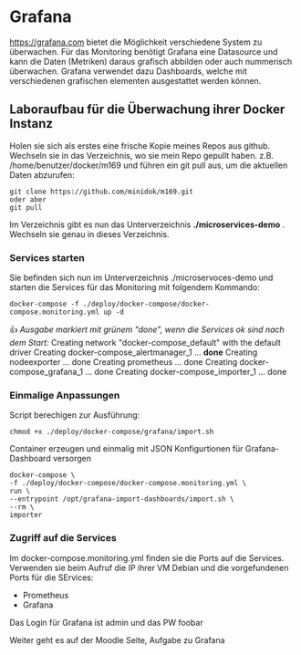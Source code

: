 # Grafana
https://grafana.com bietet die Möglichkeit verschiedene System zu überwachen.
Für das Monitoring benötigt Grafana eine Datasource und kann die Daten (Metriken) daraus grafisch abbilden oder auch nummerisch überwachen.
Grafana verwendet dazu Dashboards, welche mit verschiedenen grafischen elementen ausgestattet werden können.


## Laboraufbau für die Überwachung ihrer Docker Instanz
Holen sie sich als erstes eine frische Kopie meines Repos aus github. Wechseln sie in das Verzeichnis, wo sie mein Repo gepullt haben.
z.B. /home/benutzer/docker/m169
und führen ein git pull aus, um die aktuellen Daten abzurufen:

    git clone https://github.com/minidok/m169.git 
    oder aber
    git pull

Im Verzeichnis gibt es nun das Unterverzeichnis **./microservices-demo** .
Wechseln sie genau in dieses Verzeichnis.
### Services starten
Sie befinden sich nun im Unterverzeichnis ./microservoces-demo und starten die Services für das Monitoring mit folgendem Kommando:
    
    docker-compose -f ./deploy/docker-compose/docker-compose.monitoring.yml up -d

:+1: _Ausgabe markiert mit grünem "done", wenn die Services ok sind nach dem Start:_
Creating network "docker-compose_default" with the default driver
Creating docker-compose_alertmanager_1 ... **done**
Creating nodeexporter                  ... done
Creating prometheus                    ... done
Creating docker-compose_grafana_1      ... done
Creating docker-compose_importer_1     ... done

### Einmalige Anpassungen
Script berechigen zur Ausführung:

    chmod +x ./deploy/docker-compose/grafana/import.sh
Container erzeugen und einmalig mit JSON Konfigurtionen für Grafana-Dashboard versorgen

    docker-compose \
    -f ./deploy/docker-compose/docker-compose.monitoring.yml \
    run \
    --entrypoint /opt/grafana-import-dashboards/import.sh \
    --rm \
    importer  

### Zugriff auf die Services
Im docker-compose.monitoring.yml finden sie die Ports auf die Services. Verwenden sie beim Aufruf die IP ihrer VM Debian und die vorgefundenen Ports für die SErvices:
* Prometheus
* Grafana

Das Login für Grafana ist admin und das PW foobar

Weiter geht es auf der Moodle Seite, Aufgabe zu Grafana
